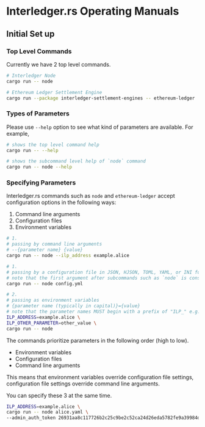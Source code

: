 # Interledger.rs Operating Manuals

## Initial Set up

### Top Level Commands
Currently we have 2 top level commands.

```bash
# Interledger Node
cargo run -- node

# Ethereum Ledger Settlement Engine
cargo run --package interledger-settlement-engines -- ethereum-ledger
```

### Types of Parameters

Please use `--help` option to see what kind of parameters are available. For example,

```bash
# shows the top level command help
cargo run -- --help

# shows the subcommand level help of `node` command
cargo run -- node --help
```

### Specifying Parameters

Interledger.rs commands such as `node` and `ethereum-ledger` accept configuration options in the following ways:

1. Command line arguments
1. Configuration files
1. Environment variables

```bash #
# 1.
# passing by command line arguments
# --{parameter name} {value}
cargo run -- node --ilp_address example.alice

# 1.
# passing by a configuration file in JSON, HJSON, TOML, YAML, or INI format
# note that the first argument after subcommands such as `node` is considered as a configuration file
cargo run -- node config.yml

# 2.
# passing as environment variables
# {parameter name (typically in capital)}={value}
# note that the parameter names MUST begin with a prefix of "ILP_" e.g. ILP_SECRET_SEED
ILP_ADDRESS=example.alice \
ILP_OTHER_PARAMETER=other_value \
cargo run -- node
```

The commands prioritize parameters in the following order (high to low).

- Environment variables
- Configuration files
- Command line arguments

This means that environment variables override configuration file settings, configuration file settings override command line arguments.

You can specify these 3 at the same time.

```bash
ILP_ADDRESS=example.alice \
cargo run -- node alice.yaml \
--admin_auth_token 26931aa8c117726b2c25c9be2c52ca24d26eda5782fe9a39984db7dc602dcf0c
```
